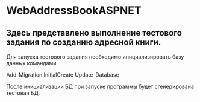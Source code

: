 # WebAddressBookASPNET

## Здесь представлено выполнение тестового задания по созданию адресной книги.
Для запуска тестового задания необходимо инициализировать базу данных командами


Add-Migration InitialCreate
Update-Database


После инициализации БД при запуске программы будет сгенерирована тестовая БД.
